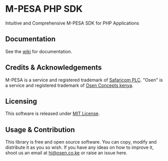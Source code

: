 # M-PESA PHP SDK
Intuitive and Comprehensive M-PESA SDK for PHP Applications

## Documentation
See the [wiki](https://github.com/osenco/mpesa/wiki) for documentation.

## Credits & Acknowledgements
M-PESA is a service and registered trademark of [Safaricom PLC](https://safaricom.co.ke).
"Osen" is a service and registered trademark of [Osen Concepts kenya](https://osen.co.ke).

## Licensing
This software is released under [MIT License](LICENSE).

## Usage & Contribution
This library is free and open source software. You can copy, modify and distribute it as you so wish. If you have any ideas on how to improve it, shoot us an email at [hi@osen.co.ke](mailto:hi@osen.co.ke) or raise an issue here.
